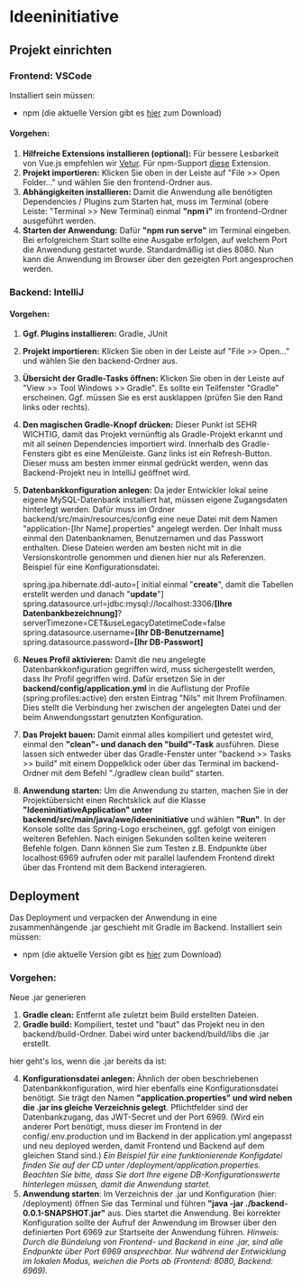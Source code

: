 # Ideeninitiative
## Projekt einrichten
### Frontend: VSCode
Installiert sein müssen:
- npm (die aktuelle Version gibt es [hier](https://nodejs.org/en/download/) zum Download)

#### Vorgehen:
1. **Hilfreiche Extensions installieren (optional):**
Für bessere Lesbarkeit von Vue.js empfehlen wir [Vetur](https://marketplace.visualstudio.com/items?itemName=octref.vetur).
Für npm-Support [diese]([https://marketplace.visualstudio.com/items?itemName=eg2.vscode-npm-script](https://marketplace.visualstudio.com/items?itemName=eg2.vscode-npm-script)) Extension.
2. **Projekt importieren:** Klicken Sie oben in der Leiste auf "File >> Open Folder..." und wählen Sie den frontend-Ordner aus. 
3. **Abhängigkeiten installieren:** Damit die Anwendung alle benötigten Dependencies / Plugins zum Starten hat, muss im Terminal (obere Leiste: "Terminal >> New Terminal) einmal **"npm i"** im frontend-Ordner ausgeführt werden.
4. **Starten der Anwendung:** Dafür **"npm run serve"** im Terminal eingeben. Bei erfolgreichem Start sollte eine Ausgabe erfolgen, auf welchem Port die Anwendung gestartet wurde. Standardmäßig ist dies 8080. Nun kann die Anwendung im Browser über den gezeigten Port angesprochen werden.

### Backend: IntelliJ
#### Vorgehen:
 1. **Ggf. Plugins installieren:** Gradle, JUnit
 2. **Projekt importieren:** Klicken Sie oben in der Leiste auf "File >> Open..." und wählen Sie den backend-Ordner aus. 
 3. **Übersicht der Gradle-Tasks öffnen:** Klicken Sie oben in der Leiste auf "View >> Tool Windows >> Gradle". Es sollte ein Teilfenster "Gradle" erscheinen. Ggf. müssen Sie es erst ausklappen (prüfen Sie den Rand links oder rechts).
 4. **Den magischen Gradle-Knopf drücken:** Dieser Punkt ist SEHR WICHTIG, damit das Projekt vernünftig als Gradle-Projekt erkannt und mit all seinen Dependencies importiert wird. Innerhalb des Gradle-Fensters gibt es eine Menüleiste. Ganz links ist ein Refresh-Button. Dieser muss am besten immer einmal gedrückt werden, wenn das Backend-Projekt neu in  IntelliJ geöffnet wird. 
 5. **Datenbankkonfiguration anlegen:** Da jeder Entwickler lokal seine eigene MySQL-Datenbank installiert hat, müssen eigene Zugangsdaten  hinterlegt werden. Dafür muss im Ordner backend/src/main/resources/config eine neue Datei mit dem Namen "application-[Ihr Name].properties" angelegt werden. Der Inhalt muss einmal den Datenbanknamen, Benutzernamen und das Passwort enthalten. Diese Dateien werden  am besten nicht mit in  die  Versionskontrolle genommen und dienen hier nur als Referenzen. Beispiel für eine Konfigurationsdatei:

    spring.jpa.hibernate.ddl-auto=[ initial einmal "**create**", damit die Tabellen erstellt werden und danach "**update**"]  
    spring.datasource.url=jdbc:mysql://localhost:3306/**[Ihre Datenbankbezeichnung]**?serverTimezone=CET&useLegacyDatetimeCode=false  
    spring.datasource.username=**[Ihr DB-Benutzername]**  
    spring.datasource.password=**[Ihr DB-Passwort]**

 6. **Neues Profil aktivieren:** Damit die neu angelegte Datenbankkonfiguration gegriffen wird, muss sichergestellt werden, dass Ihr Profil gegriffen wird. Dafür ersetzen Sie in der **backend/config/application.yml** in die Auflistung der Profile (spring:profiles:active) den ersten Eintrag "Nils" mit Ihrem Profilnamen. Dies stellt die Verbindung her zwischen der angelegten Datei und der beim Anwendungsstart genutzten Konfiguration.
 7. **Das Projekt bauen:** Damit einmal alles kompiliert und getestet wird, einmal den **"clean"- und danach den "build"-Task** ausführen. Diese lassen sich entweder über das Gradle-Fenster unter "backend >> Tasks >> build" mit einem Doppelklick oder über das Terminal im backend-Ordner mit dem Befehl "./gradlew clean build" starten.
 8. **Anwendung starten:** Um die Anwendung zu starten, machen Sie in der Projektübersicht einen Rechtsklick auf die Klasse **"IdeeninitiativeApplication" unter backend/src/main/java/awe/ideeninitiative** und wählen **"Run"**. In der Konsole sollte das Spring-Logo erscheinen, ggf. gefolgt von  einigen weiteren Befehlen. Nach einigen Sekunden sollten keine weiteren Befehle folgen. Dann können Sie  zum Testen z.B. Endpunkte über localhost:6969 aufrufen oder mit parallel laufendem Frontend direkt über das Frontend mit dem Backend interagieren.

## Deployment
Das Deployment und verpacken der Anwendung in eine zusammenhängende .jar geschieht mit Gradle im Backend. Installiert sein müssen:
- npm (die aktuelle Version gibt es [hier](https://nodejs.org/en/download/) zum Download)
### Vorgehen:
Neue .jar generieren
1. **Gradle clean:** Entfernt alle zuletzt beim Build erstellten Dateien.
2. **Gradle build:** Kompiliert, testet und "baut" das Projekt neu in den backend/build-Ordner. Dabei wird unter backend/build/libs die .jar erstellt.

hier geht's los, wenn die .jar bereits da ist:

4. **Konfigurationsdatei anlegen:** Ähnlich der oben beschriebenen Datenbankkonfiguration, wird hier ebenfalls eine Konfigurationsdatei benötigt. Sie trägt den Namen **"application.properties" und wird neben die .jar ins gleiche Verzeichnis gelegt**.
Pflichtfelder sind der Datenbankzugang, das JWT-Secret und der Port 6969. (Wird ein anderer Port benötigt, muss dieser im Frontend in der config/.env.production und im Backend in der application.yml angepasst und neu deployed werden, damit Frontend und Backend auf dem gleichen Stand sind.)
*Ein Beispiel für eine funktionierende Konfigdatei finden Sie auf der CD unter /deployment/application.properties. Beachten Sie bitte, dass Sie dort Ihre eigene DB-Konfigurationswerte hinterlegen müssen, damit die Anwendung startet.*
6. **Anwendung starten**:  Im Verzeichnis der .jar und Konfiguration (hier: /deployment) öffnen Sie das Terminal und führen **"java -jar ./backend-0.0.1-SNAPSHOT.jar"** aus. Dies startet die Anwendung. Bei korrekter Konfiguration sollte der Aufruf der Anwendung im Browser über den definierten Port 6969 zur Startseite der Anwendung führen.
*Hinweis: Durch die Bündelung von Frontend- und Backend in eine .jar, sind alle Endpunkte über Port 6969 ansprechbar. Nur während der Entwicklung im lokalen Modus, weichen die Ports ab (Frontend: 8080, Backend: 6969).*

